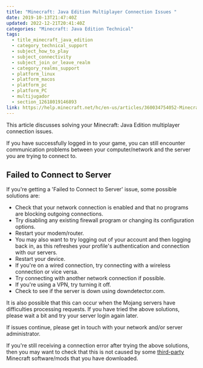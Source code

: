 ```yaml
---
title: "Minecraft: Java Edition Multiplayer Connection Issues "
date: 2019-10-13T21:47:40Z
updated: 2022-12-21T20:41:40Z
categories: "Minecraft: Java Edition Technical"
tags:
  - title_minecraft_java_edition
  - category_technical_support
  - subject_how_to_play
  - subject_connectivity
  - subject_join_or_leave_realm
  - category_realms_support
  - platform_linux
  - platform_macos
  - platform_pc
  - platform_PC
  - multijugador
  - section_12618019146893
link: https://help.minecraft.net/hc/en-us/articles/360034754052-Minecraft-Java-Edition-Multiplayer-Connection-Issues-
---
```


This article discusses solving your Minecraft: Java Edition multiplayer connection issues.

If you have successfully logged in to your game, you can still encounter communication problems between your computer/network and the server you are trying to connect to.

## Failed to Connect to Server

If you're getting a 'Failed to Connect to Server' issue, some possible solutions are:

- Check that your network connection is enabled and that no programs are blocking outgoing connections.
- Try disabling any existing firewall program or changing its configuration options.
- Restart your modem/router.
- You may also want to try logging out of your account and then logging back in, as this refreshes your profile's authentication and connection with our servers.
- Restart your device.
- If you're on a wired connection, try connecting with a wireless connection or vice versa.
- Try connecting with another network connection if possible.
- If you're using a VPN, try turning it off.
- Check to see if the server is down using downdetector.com.

It is also possible that this can occur when the Mojang servers have difficulties processing requests. If you have tried the above solutions, please wait a bit and try your server login again later.

If issues continue, please get in touch with your network and/or server administrator.

If you're still receiving a connection error after trying the above solutions, then you may want to check that this is not caused by some [third-party](https://help.minecraft.net/hc/en-us/articles/4409227755661-Minecraft-Java-Edition-Account-Security-FAQ) Minecraft software/mods that you have downloaded.
